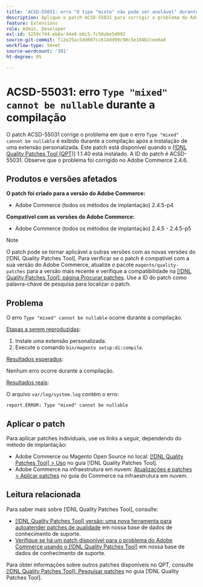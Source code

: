 ```yaml
---
title: 'ACSD-55031: erro "O tipo "misto" não pode ser anulável" durante a compilação'
description: Aplique o patch ACSD-55031 para corrigir o problema do Adobe Commerce em que o erro *Tipo "misto" não pode ser anulável* durante a compilação após a instalação de uma extensão personalizada.
feature: Extensions
role: Admin, Developer
exl-id: 5259c744-eb8a-44a9-b6c5-7c50abe5d092
source-git-commit: f12e25ac5dd607cc614dd99c90c5e104b2cee6a8
workflow-type: tm+mt
source-wordcount: '301'
ht-degree: 0%

---
```


# ACSD-55031: erro `Type "mixed" cannot be nullable` durante a compilação

O patch ACSD-55031 corrige o problema em que o erro `Type "mixed" cannot be nullable` é exibido durante a compilação após a instalação de uma extensão personalizada. Este patch está disponível quando o [[!DNL Quality Patches Tool (QPT)]](/help/announcements/adobe-commerce-announcements/magento-quality-patches-released-new-tool-to-self-serve-quality-patches.md) 1.1.40 está instalado. A ID do patch é ACSD-55031. Observe que o problema foi corrigido no Adobe Commerce 2.4.6.

## Produtos e versões afetados

**O patch foi criado para a versão do Adobe Commerce:**

* Adobe Commerce (todos os métodos de implantação) 2.4.5-p4

**Compatível com as versões do Adobe Commerce:**

* Adobe Commerce (todos os métodos de implantação) 2.4.5 - 2.4.5-p5

>[!NOTE]
>
>O patch pode se tornar aplicável a outras versões com as novas versões do [!DNL Quality Patches Tool]. Para verificar se o patch é compatível com a sua versão do Adobe Commerce, atualize o pacote `magento/quality-patches` para a versão mais recente e verifique a compatibilidade na [[!DNL Quality Patches Tool]: página Procurar patches](https://experienceleague.adobe.com/tools/commerce-quality-patches/index.html?lang=pt-BR). Use a ID do patch como palavra-chave de pesquisa para localizar o patch.

## Problema

O erro `Type "mixed" cannot be nullable` ocorre durante a compilação.

<u>Etapas a serem reproduzidas</u>:

1. Instale uma extensão personalizada.
1. Execute o comando `bin/magento setup:di:compile`.

<u>Resultados esperados</u>:

Nenhum erro ocorre durante a compilação.

<u>Resultados reais</u>:

O arquivo `var/log/system.log` contém o erro:

```
report.ERROR: Type "mixed" cannot be nullable
```

## Aplicar o patch

Para aplicar patches individuais, use os links a seguir, dependendo do método de implantação:

* Adobe Commerce ou Magento Open Source no local: [[!DNL Quality Patches Tool] > Uso](https://experienceleague.adobe.com/docs/commerce-operations/tools/quality-patches-tool/usage.html?lang=pt-BR) no guia [!DNL Quality Patches Tool].
* Adobe Commerce na infraestrutura em nuvem: [Atualizações e patches > Aplicar patches](https://experienceleague.adobe.com/docs/commerce-cloud-service/user-guide/develop/upgrade/apply-patches.html?lang=pt-BR) no guia do Commerce na infraestrutura em nuvem.

## Leitura relacionada

Para saber mais sobre [!DNL Quality Patches Tool], consulte:

* [[!DNL Quality Patches Tool] versão: uma nova ferramenta para autoatender patches de qualidade](/help/announcements/adobe-commerce-announcements/magento-quality-patches-released-new-tool-to-self-serve-quality-patches.md) em nossa base de dados de conhecimento de suporte.
* [Verifique se há um patch disponível para o problema do Adobe Commerce usando o [!DNL Quality Patches Tool]](/help/support-tools/patches-available-in-qpt-tool/check-patch-for-magento-issue-with-magento-quality-patches.md) em nossa base de dados de conhecimento de suporte.

Para obter informações sobre outros patches disponíveis no QPT, consulte [[!DNL Quality Patches Tool]: Pesquisar patches](https://experienceleague.adobe.com/tools/commerce-quality-patches/index.html?lang=pt-BR) no guia [!DNL Quality Patches Tool].
